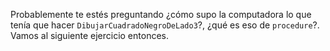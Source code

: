 Probablemente te estés preguntando ¿cómo supo la computadora lo que tenía que hacer `DibujarCuadradoNegroDeLado3`?, ¿qué es eso de `procedure`?. Vamos al siguiente ejercicio entonces.